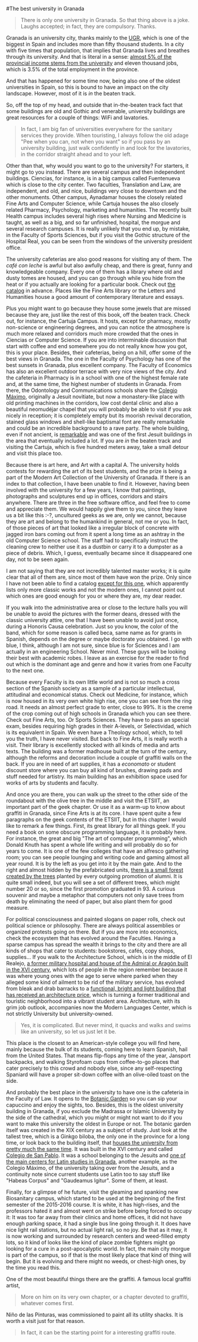 #The best university in Granada

>There is only one university in Granada. So that thing above is a joke. Laughs accepted; in fact, they are compulsory. Thanks.

Granada is an university city, thanks mainly to the [UGR](http://ugr.university), which is one of the biggest in Spain and includes more than fifty thousand students. In a city with five times that population, that implies that Granada lives and breathes through its university. And that is literal in a sense: [almost 5% of the provincial income stems from the university](http://www.ideal.es/granada/v/20120503/granada/motores-granada-20120503.html) and eleven thousand jobs, which is 3.5% of the total employment in the province.

And that has happened for some time now, being also one of the oldest universities in Spain, so this is bound to have an impact on the city landscape. However, most of it is *in* the beaten track. 

So, off the top of my head, and outside that in-the-beaten track fact that some buildings are old and Gothic and venerable, university buildings are great resources for a couple of things: WiFi and lavatories.

>In fact, I am big fan of universities everywhere for the sanitary services they provide. When touristing, I always follow the old adage "Pee when you can, not when you want" so if you pass by an university building, just walk confidently in and look for the lavatories, in the corridor straight ahead and to your left.

Other than that, why would you want to go to the university? For starters, it might go to you instead. There are several campus and then independent buildings. Ciencias, for instance, is in a big campus called Fuentenueva which is close to the city center. Two faculties, Translation and Law, are independent, and old, and nice, buildings very close to downtown and the other monuments. Other campus, Aynadamar houses the closely related Fine Arts and Computer Science, while Cartuja houses the also closely related Pharmacy, Psychology, marketing and humanities. The recently built Health campus includes several high rises where Nursing and Medicine is taught, as well as a big, and so far unfinished, hospital, the morgue and several research campuses. It is really unlikely that you end up, by mistake, in the Faculty of Sports Sciences, but if you visit the Gothic structure of the Hospital Real, you can be seen from the windows of the university president office.

The university cafeterias are also good reasons for visiting any of them. The *café con leche* is awful but also awfully cheap, and there is great, funny and knowledgeable company. Every one of them has a library where old and dusty tomes are housed, and you can go through while you hide from the heat or if you actually are looking for a particular book. Check out [the catalog](http://biblioteca.ugr.es/pages/catalogo) in advance. Places like the Fine Arts library or the Letters and Humanities house a good amount of contemporary literature and essays.

Plus you might want to go because they house some jewels that are missed because they are, just like the rest of this book, off the beaten track. Check out, for instance, the Cartuja Campus. It hosts, except for pharmacy, mostly non-science or engineering degrees, and you can notice the atmosphere is much more relaxed and corridors much more crowded that the ones in Ciencias or Computer Science. If you are into interminable discussion that start with coffee and end somewhere you do not really know how you got, this is your place. Besides, their cafeterias, being on a hill, offer some of the best views in Granada. The one in the Faculty of Psychology has one of the best sunsets in Granada, plus excellent company. The Faculty of Economics has also an excellent outdoor terrace with very nice views of the city. And the cafeteria in Pharmacy is in a school with one of the highest female rate and, at the same time, the highest number of students in Granada. From there, the Odontology and Communications schools share the [Colegio Máximo](http://fcd.ugr.es/pages/facultad/colegio), originally a Jesuit novitiate, but now a monastery-like place with old printing machines in the corridors, low cost dental clinic and also a beautiful neomudéjar chapel that you will probably be able to visit if you ask nicely in reception; it is completely empty but its moorish revival decoration, stained glass windows and shell-like baptismal font are really remarkable and could be an incredible background to a rave party. The whole building, even if not ancient, is [remarkable](http://lastresgranadas.blogspot.com.es/2012/04/colegio-maximo-de-los-jesuitas-en.html) and was one of the first Jesuit buildings in the area that eventually included a lot. If you are *in* the beaten track and visiting the Cartuja, which is five hundred meters away, take a small detour and visit this place too.

Because there is art here, and Art with a capital A. The university holds contests for rewarding the art of its best students, and the prize is being a part of the Modern Art Collection of the University of Granada. If there is an index to that collection, I have been unable to find it. However, having been involved with the university for a few years, I know that paintings, photographs and sculptures end up in offices, corridors and stairs anywhere. There are three in the free software office, and feel free to come and appreciate them. We would happily give them to you, since they leave us a bit like this :-?, uncultured geeks as we are, only we cannot, because they are art and belong to the humankind in general, not me or you. In fact, of those pieces of art that looked like a irregular block of concrete with jagged iron bars coming out from it spent a long time as an ashtray in the old Computer Science school. The staff had to specifically instruct the cleaning crew to neither use it as a dustbin or carry it to a dumpster as a piece of debris. Which, I guess, eventually became since it disappeared one day, not to be seen again.

I am not saying that they are not incredibly talented master works; it
is quite clear that all of them are, since most of them have won the
prize. Only since I have not been able 
to find a catalog
[except for this one](http://patrimonio3d.ugr.es/index.php/granada/pintura),
which apparently lists only more classic works and not the modern
ones, I cannot point out which ones are good enough for you or where
they are, my dear reader. 

If you walk into the administrative area or close to the lecture halls
you will be unable to avoid the pictures with the former deans,
dressed with the classic university attire, one that I have been
unable to avoid just once, during a Honoris Causa celebration. Just so
you know, the color of the band, which for some reason is called beca,
same name as for grants in Spanish, depends on the degree or maybe
doctorate you obtained. I go with blue, I think, although I am not
sure, since blue is for Sciences and I am actually in an engineering
School. Never mind. These guys will be looking their best with
academic robes. I leave as an exercise for the reader to find out
which is the dominant age and genre and how it varies from one Faculty
to the next one. 

Because every Faculty is its own little world and is not so much a
cross section of the Spanish society as a sample of a particular
intellectual, attitudinal and economical status. Check out Medicine,
for instance, which is now housed in its very own white high rise, one
you can see from the ring road. It needs an almost perfect grade to
enter, close to 99%. It is the creme of the crop coming out of high
schools in Granada which you can see there. Check out Fine Arts,
too. Or Sports Sciences. They have to pass an special exam, besides
requiring high grades in their A-levels, or Selectividad, which is its
equivalent in Spain. We even have a Theology school, which, to tell
you the truth, I have never visited. But back to Fine Arts, it is
really worth a visit. Their library is excellently stocked with all
kinds of media and arts texts. The building was a former madhouse
built at the turn of the century, although the reforms and decoration
include a couple of graffiti walls on the back. If you are in need of
art supplies, it has a *economato* or student discount store where you can buy
all kind of brushes, drawing pads and stuff needed for artistry. Its
main building has an exhibition space used for works of arts by
students and faculty. 

And once you are there, you can walk up the street to the other side
of the roundabout with the olive tree in the middle and visit the
ETSIIT, an important part of the geek 
chapter. Or use it as a warm-up to know about graffiti in Granada,
since Fine Arts is at its core. I have spent quite a few paragraphs on
the geek contents of the ETSIIT, but in this chapter I would like to
remark a few things. First, its great library for all things geek. If
you need a book on some obscure programming language, it is probably
here. For instance, the great and big "The art of computer
programming", which Donald Knuth has spent a whole life writing and
will probably do so for years to come. It is one of the few colleges
that have an alfresco gathering room; you can see people lounging and
writing code and gaming almost all year round. It is by the left as
you get into it by the main gate. And to the right and almost hidden
by the prefabricated units, [there is a small forest created by the trees](https://www.flickr.com/photos/atalaya/149900614) planted by every outgoing promotion of alumni. It is quite small
indeed, but you will see a set of different trees, which might number
20 or so, since the first promotion graduated in 93. A curious
souvenir and maybe a metaphor that computers not only save trees from
death by eliminating the need of paper, but also plant them for good
measure. 

For political consciousness and painted slogans on paper rolls, check
out political science or philosophy. There are always political
assemblies or organized protests going on there. But if you are more
into economics, check the ecosystem that has evolved around the
Faculties. Having a sparse campus has spread the wealth it brings to
the city and there are all kinds of shops that cater to students:
bookstores, cafés, copy shops, supplies... If you walk to the
Architecture School, which is in the middle of El Realejo,
[a former military hospital and house of the Admiral or Aragón built in the XVI century](https://prezi.com/r-rgq3hih_22/el-hospital-militar-de-granada-antiguo-palacio-del-almirant/),
which lots of people in the region remember because it was where young
ones with the age to serve where parked when they alleged some kind of
ailment to be rid of the military service, has evolved from bleak and
drab barracks to a
[functional, bright and light building that has received an architecture price](https://minutosdearquitectura.wordpress.com/2015/06/19/premio-arquitectura-2015-para-la-rehabilitacion-del-antiguo-hospital-militar-de-granada-de-victor-lopez-cotelo/),
which is turning a former traditional and touristic neighborhood into
a vibrant student area. Architecture, with its grim job outlook,
accompanies now the Modern Languages Center, which is not strictly
University but university-owned. 

>Yes, it is complicated. But never mind, it quacks and walks and swims
>like an university, so let us just let it be.

This place is the closest to an American-style college you will find
here, mainly because the bulk of its students, coming here to learn
Spanish, hail from the United States. That means flip-flops any time
of the year, Jansport backpacks, and walking Styrofoam cups from
coffee-to-go places that cater precisely to this crowd and nobody
else, since any self-respecting Spaniard will have a proper sit-down
coffee with an olive-oiled toast on the side.

And probably the best place in the university to have one is the
cafeteria in the Faculty of Law. It opens to the
[Botanic Garden](https://es.wikipedia.org/wiki/Jard%C3%ADn_Bot%C3%A1nico_de_la_Universidad_de_Granada)
so you can sip your capuccino and enjoy the sights, too. Besides, this
is the oldest university building in Granada, if you exclude the
Madrassa or Islamic University by the side of the cathedral, which you
might or might not want to do if you want to make this university the
oldest in Europe or not. The botanic garden itself was created in the
XIX century as a subject of study. Just look at the tallest tree,
which is a Ginkgo biloba, the only one in the province for a long
time, or look back to the building itself, that
[houses the university from pretty much the same time](https://es.wikipedia.org/wiki/Facultad_de_Derecho_de_la_Universidad_de_Granada#Historia_de_la_Facultad). It
was built in the XVI century and called
[Colegio de San Pablo](http://www.jesuitas.es/index.php?option=com_content&view=article&id=937:el-retablo-del-antiguo-colegio-jesuita-de-san-pablo-en-granada&catid=34:jesuitas-espana&Itemid=63). It
was a school belonging to the Jesuits and
[one of the main centers for Latin studies in Granada](https://books.google.es/books?id=txtt7QLOUQUC&pg=PA256&lpg=PA256&dq=%22colegio+de+san+pablo%22+granada&source=bl&ots=bFduBN76P1&sig=7qx1APQlqhq_CEpSCPXg4Si0FuM&hl=es&sa=X&ved=0ahUKEwjx8PSks43KAhUChhoKHUoMDT0Q6AEIYTAN#v=onepage&q=%22colegio%20de%20san%20pablo%22%20granada&f=false),
another example, as the Colegio Máximo, of the university taking over
from the Jesuits, and a continuity note since current students use
Latin too to say stuff like "Habeas Corpus" and "Gaudeamus
Igitur". Some of them, at least. 

Finally, for a glimpse of he future, visit the gleaming and spanking
new Biosanitary campus, which started to be used at the beginning of
the first semester of the 2015-2016 course. It is white, it has
high-rises, and the professors hated it and almost went on strike
before being forced to occupy it: It was too far away from their
clinics and home offices, it did not have enough parking space, it had
a single bus line going through it. It does have nice light rail
stations, but no actual light rail, so no joy. Be that as it may, it
is now working and surrounded by research centers and weed-filled
empty lots, so it kind of looks like the kind of place zombie fighters
might go looking for a cure in a post-apocalyptic world. In fact, the
main city morgue is part of the campus, so if that is the most likely
place that kind of thing will begin.
But it is evolving and there might no weeds, or chest-high ones, by
the time you read this.

One of the most beautiful things there are the graffiti. A famous
local graffiti artist, 

>More on him on its very own chapter, or a chapter devoted to
>graffiti, whatever comes first.

Niño de las Pinturas, was commissioned to paint all its utility shacks. It is worth a visit just for that reason.

>In fact, it can be the starting point for a interesting graffiti route. 






